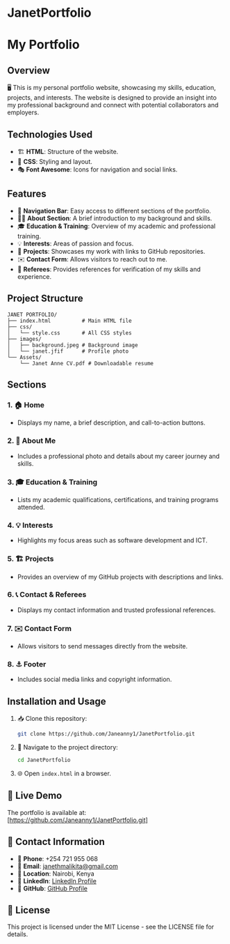 # JanetPortfolio

# My Portfolio

## Overview
🖥️ This is my personal portfolio website, showcasing my skills, education, projects, and interests. The website is designed to provide an insight into my professional background and connect with potential collaborators and employers.

## Technologies Used
- 🏗️ **HTML**: Structure of the website.
- 🎨 **CSS**: Styling and layout.
- 🎭 **Font Awesome**: Icons for navigation and social links.

## Features
- 🔗 **Navigation Bar**: Easy access to different sections of the portfolio.
- 👩‍💻 **About Section**: A brief introduction to my background and skills.
- 🎓 **Education & Training**: Overview of my academic and professional training.
- 💡 **Interests**: Areas of passion and focus.
- 🚀 **Projects**: Showcases my work with links to GitHub repositories.
- ✉️ **Contact Form**: Allows visitors to reach out to me.
- 👥 **Referees**: Provides references for verification of my skills and experience.

## Project Structure
```
JANET PORTFOLIO/
├── index.html          # Main HTML file
├── css/
│   └── style.css       # All CSS styles
├── images/
│   ├── background.jpeg # Background image
│   └── janet.jfif      # Profile photo
└── Assets/
    └── Janet Anne CV.pdf # Downloadable resume
```

## Sections
### 1. 🏠 Home
- Displays my name, a brief description, and call-to-action buttons.

### 2. 👩 About Me
- Includes a professional photo and details about my career journey and skills.

### 3. 🎓 Education & Training
- Lists my academic qualifications, certifications, and training programs attended.

### 4. 💡 Interests
- Highlights my focus areas such as software development and ICT.

### 5. 🏗️ Projects
- Provides an overview of my GitHub projects with descriptions and links.

### 6. 📞 Contact & Referees
- Displays my contact information and trusted professional references.

### 7. ✉️ Contact Form
- Allows visitors to send messages directly from the website.

### 8. ⚓ Footer
- Includes social media links and copyright information.

## Installation and Usage
1. 📥 Clone this repository:
   ```sh
   git clone https://github.com/Janeanny1/JanetPortfolio.git
   ```
2. 📂 Navigate to the project directory:
   ```sh
   cd JanetPortfolio
   ```
3. 🌐 Open `index.html` in a browser.

## 🚀 Live Demo
The portfolio is available at: [https://github.com/Janeanny1/JanetPortfolio.git]

## 📩 Contact Information
- 📱 **Phone**: +254 721 955 068
- 📧 **Email**: janethmalikita@gmail.com
- 📍 **Location**: Nairobi, Kenya
- 🔗 **LinkedIn**: [LinkedIn Profile](https://www.linkedin.com/in/janet-m-05590365/)
- 🐙 **GitHub**: [GitHub Profile](https://github.com/Janeanny1)

## 📜 License
This project is licensed under the MIT License - see the LICENSE file for details.

